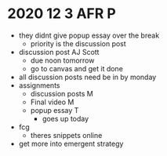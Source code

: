 # 2020 12 3 AFR P

- they didnt give popup essay over the break
  - priority is the discussion post
- discussion post AJ Scott
  - due noon tomorrow
  - go to canvas and get it done
- all discussion posts need be in by monday
- assignments
  - discussion posts M
  - Final video M
  - popup essay T
    - goes up today
- fcg
  - theres snippets online
- get more into emergent strategy
